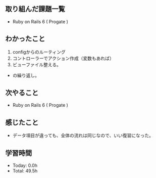 ## 取り組んだ課題一覧
- Ruby on Rails 6 ( Progate )
## わかったこと
1. configからのルーティング
2. コントローラーでアクション作成（変数もあれば）
3. ビューファイル整える。
- の繰り返し。
## 次やること
- Ruby on Rails 6 ( Progate )
## 感じたこと
- データ項目が違っても、全体の流れは同じなので、いい復習になった。
## 学習時間
- Today: 0.0h
- Total: 49.5h
